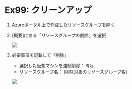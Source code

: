 # Ex99: クリーンアップ

1. Azureポータル上で作成したリソースグループを開く

1. [概要]にある「リソースグループの削除」を選択

    ![](images/ex99-0101-cleanup.png)

1. 必要事項を記載して「削除」

    * 選択した仮想マシンを強制削除： `有効`
    * リソースグループ名： (削除対象のリソースグループ名)

    ![](images/ex99-0102-cleanup.png)


